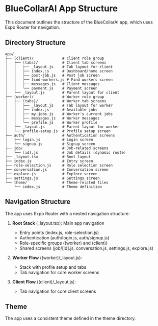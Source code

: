 # BlueCollarAI App Structure

This document outlines the structure of the BlueCollarAI app, which uses Expo Router for navigation.

## Directory Structure

```
app/
├── (client)/             # Client role group
│   ├── (tabs)/           # Client tab screens
│   │   ├── _layout.js    # Tab layout for client
│   │   ├── index.js      # Dashboard/home screen
│   │   ├── post-job.js   # Post job screen
│   │   ├── find-workers.js # Find workers screen
│   │   ├── messages.js   # Client messages
│   │   └── payment.js    # Payment screen
│   └── _layout.js        # Parent layout for client
├── (worker)/             # Worker role group
│   ├── (tabs)/           # Worker tab screens
│   │   ├── _layout.js    # Tab layout for worker
│   │   ├── index.js      # Available jobs
│   │   ├── my-jobs.js    # Worker's current jobs
│   │   ├── messages.js   # Worker messages
│   │   └── profile.js    # Worker profile
│   ├── _layout.js        # Parent layout for worker
│   └── profile-setup.js  # Profile setup screen
├── auth/                 # Authentication screens
│   ├── login.js          # Login screen
│   └── signup.js         # Signup screen
├── job/                  # Job-related screens
│   └── [id].js           # Job details (dynamic route)
├── _layout.tsx           # Root layout
├── index.js              # Entry screen
├── role-selection.js     # Role selection screen
├── conversation.js       # Conversation screen
├── explore.js            # Explore screen
├── settings.js           # Settings screen
└── theme/                # Theme-related files
    └── index.js          # Theme definition
```

## Navigation Structure

The app uses Expo Router with a nested navigation structure:

1. **Root Stack** (_layout.tsx): Main app navigation
   - Entry points (index.js, role-selection.js)
   - Authentication (auth/login.js, auth/signup.js)
   - Role-specific groups ((worker) and (client))
   - Shared screens (job/[id].js, conversation.js, settings.js, explore.js)

2. **Worker Flow** ((worker)/_layout.js):
   - Stack with profile setup and tabs
   - Tab navigation for core worker screens

3. **Client Flow** ((client)/_layout.js):
   - Tab navigation for core client screens

## Theme

The app uses a consistent theme defined in the theme directory. 